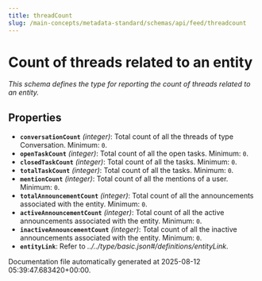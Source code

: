 ```yaml
---
title: threadCount
slug: /main-concepts/metadata-standard/schemas/api/feed/threadcount
---
```


# Count of threads related to an entity

*This schema defines the type for reporting the count of threads related to an entity.*

## Properties

- **`conversationCount`** *(integer)*: Total count of all the threads of type Conversation. Minimum: `0`.
- **`openTaskCount`** *(integer)*: Total count of all the open tasks. Minimum: `0`.
- **`closedTaskCount`** *(integer)*: Total count of all the tasks. Minimum: `0`.
- **`totalTaskCount`** *(integer)*: Total count of all the tasks. Minimum: `0`.
- **`mentionCount`** *(integer)*: Total count of all the mentions of a user. Minimum: `0`.
- **`totalAnnouncementCount`** *(integer)*: Total count of all the announcements associated with the entity. Minimum: `0`.
- **`activeAnnouncementCount`** *(integer)*: Total count of all the active announcements associated with the entity. Minimum: `0`.
- **`inactiveAnnouncementCount`** *(integer)*: Total count of all the inactive announcements associated with the entity. Minimum: `0`.
- **`entityLink`**: Refer to *../../type/basic.json#/definitions/entityLink*.


Documentation file automatically generated at 2025-08-12 05:39:47.683420+00:00.
